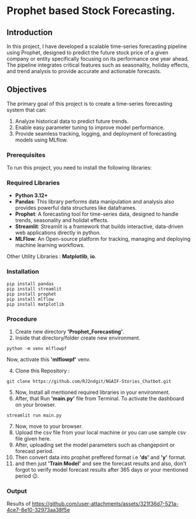 # Prophet based Stock Forecasting.

## Introduction

In this project, I have developed a scalable time-series forecasting pipeline using Prophet, designed to predict the future stock price of a given company or entity specifically focusing on its performance one year ahead. The pipeline integrates critical features such as seasonality, holiday effects, and trend analysis to provide accurate and actionable forecasts.

## Objectives

The primary goal of this project is to create a time-series forecasting system that can:
   1. Analyze historical data to predict future trends.
   2. Enable easy parameter tuning to improve model performance.
   3. Provide seamless tracking, logging, and deployment of forecasting models using MLflow.

### Prerequisites
To run this project, you need to install the following libraries:
### Required Libraries

- **Python 3.12+**
- **Pandas**: This library performs data manipulation and analysis also provides powerful data structures like dataframes.
- **Prophet**: A forecasting tool for time-series data, designed to handle trends, seasonality and holidat effects.
- **Streamlit**: Streamlit is a framework that builds interactive, data-driven web applications directly in python. 
- **MLFlow**: An Open-source platform for tracking, managing and deploying machine learning workflows.

Other Utility Libraries : **Matplotlib**, **io**.

### Installation

   ```
   pip install pandas
   pip install streamlit
   pip install prophet
   pip install mlflow
   pip install matplotlib
   ```

### Procedure

1.   Create new directory **'Prophet_Forecasting'**.
2.   Inside that directory/folder create new environment.
   
   ```
   python -m venv mlflowpf
   ```

  Now, activate this **'mlflowpf'** venv.
  
4.   Clone this Repository :

   ```
   git clone https://github.com/RJ2ndgit/NGAIF-Stories_Chatbot.git
   ```
5.   Now, Install all mentioned required libraries in your environment.
6.   After, that Run **'main.py'** file from Terminal. To activate the dashboard on your browser.
   ```
   streamlit run main.py
   ``` 
7. Now, move to your browser.
8. Upload the csv file from your local machine or you can use sample csv file given here.
9. After, uploading set the model parameters such as changepoint or forecast period.
10. Then convert data into prophet preffered format i.e **'ds'** and **'y'** format.
11. and then just **'Train Model'** and see the forecast results and also, don't forgot to verify model forecast results after 365 days or your mentioned period 😉. 



### Output

Results of 
https://github.com/user-attachments/assets/321f36d7-521a-4ce7-8e10-32973aa38f5e



